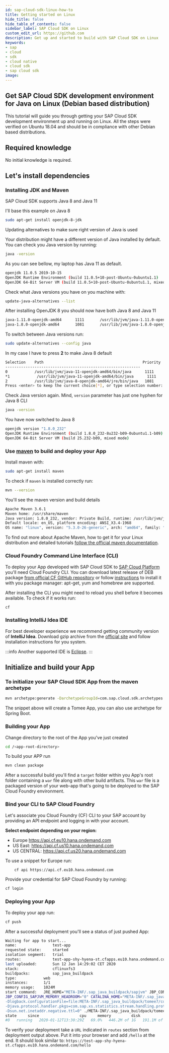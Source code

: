 ```yaml
---
id: sap-cloud-sdk-linux-how-to
title: Getting started on Linux
hide_title: false
hide_table_of_contents: false
sidebar_label: SAP Cloud SDK on Linux
custom_edit_url: https://github.com
description: Get up and started to build with SAP Cloud SDK on Linux
keywords:
- sap
- cloud
- sdk
- cloud native
- cloud sdk
- sap cloud sdk
image:
---
```


## Get SAP Cloud SDK development environment for Java on Linux (Debian based distribution) ##

This tutorial will guide you through getting your SAP Cloud SDK development environment up and running on Linux. All the
steps were verified on Ubuntu 18.04 and should be in compliance with other Debian based distributions.

## Required knowledge

No initial knowledge is required.

## Let's install dependencies

### Installing JDK and Maven

SAP Cloud SDK supports Java 8 and Java 11

I'll base this example on Java 8

``` bash
sudo apt-get install openjdk-8-jdk
```

Updating alternatives to make sure right version of Java is used

Your distribution might have a different version of Java installed by default. You can check you Java version by
running:
``` bash
java -version
```
As you can see bellow, my laptop has Java 11 as default.
``` bash
openjdk 11.0.5 2019-10-15
OpenJDK Runtime Environment (build 11.0.5+10-post-Ubuntu-0ubuntu1.1)
OpenJDK 64-Bit Server VM (build 11.0.5+10-post-Ubuntu-0ubuntu1.1, mixed mode)
```
Check what Java versions you have on you machine with:
``` bash
update-java-alternatives --list
```
After installing OpenJDK 8 you should now have both Java 8 and Java 11
``` bash
java-1.11.0-openjdk-amd64      1111       /usr/lib/jvm/java-1.11.0-openjdk-amd64
java-1.8.0-openjdk-amd64       1081       /usr/lib/jvm/java-1.8.0-openjdk-amd64
 ```
To switch between Java versions run:
``` bash
sudo update-alternatives --config java
```
In my case I have to press **2** to make Java 8 default
``` bash
Selection    Path                                            Priority   Status
------------------------------------------------------------
0            /usr/lib/jvm/java-11-openjdk-amd64/bin/java      1111      auto mode
*1            /usr/lib/jvm/java-11-openjdk-amd64/bin/java      1111      manual mode
2            /usr/lib/jvm/java-8-openjdk-amd64/jre/bin/java   1081      manual mode
Press <enter> to keep the current choice[*], or type selection number:
```
Check Java version again. Mind, `version` parameter has just one hyphen for Java 8 CLI
``` bash
java -version
```
You have now switched to Java 8
``` bash
openjdk version "1.8.0_232"
OpenJDK Runtime Environment (build 1.8.0_232-8u232-b09-0ubuntu1.1-b09)
OpenJDK 64-Bit Server VM (build 25.232-b09, mixed mode)
```
### Use [maven](https://maven.apache.org/) to build and deploy your App

Install maven with:

``` bash
sudo apt-get install maven
```

To check if `maven` is installed correctly run:

``` bash
mvn --version
```
You'll see the maven version and build details

``` bash
Apache Maven 3.6.1
Maven home: /usr/share/maven
Java version: 1.8.0_232, vendor: Private Build, runtime: /usr/lib/jvm/java-8-openjdk-amd64/jre
Default locale: en_US, platform encoding: ANSI_X3.4-1968
OS name: "linux", version: "5.3.0-26-generic", arch: "amd64", family: "unix"
```

To find out more about Apache Maven, how to get it for your Linux distribution and detailed tutorials [follow the
official maven documentation](https://maven.apache.org/).

### Cloud Foundry Command Line Interface (CLI)

To deploy your App developed with SAP Cloud SDK to [SAP Cloud Platform](https://www.sap.com/products/cloud-platform.html)
you'll need Cloud Foundry CLI. You can download latest release of DEB package [from official CF GitHub
repository](https://github.com/cloudfoundry/cli/releases) or follow
[instructions](https://github.com/cloudfoundry/cli#installing-using-a-package-manager) to install it with you package
manager: apt-get, yum and homebrew are supported.

After installing the CLI you might need to reload you shell before it becomes available. To check if it works run:

``` bash
cf
```

### Installing IntelliJ Idea IDE

For best developer experience we recommend getting community version of **IntelliJ Idea**. Download gzip archive from the
[official site](https://www.jetbrains.com/idea/download/#section=linux) and follow installation instructions for you
system.

:::info
Another supported IDE is [Eclipse](https://www.eclipse.org/ide/).
:::

## Initialize and build your App

### To initialize your SAP Cloud SDK App from the maven archetype ###

``` bash
mvn archetype:generate -DarchetypeGroupId=com.sap.cloud.sdk.archetypes -DarchetypeArtifactId=scp-cf-tomee -DarchetypeVersion=RELEASE
```
The snippet above will create a Tomee App, you can also use archetype for Spring Boot.

### Building your App
Change directory to the root of the App you've just created

``` bash
cd /<app-root-directory>
```

To build your APP run

``` bash
mvn clean package
```

After a successful build you'll find a `target` folder within you App's root folder containing a `war` file
along with other build artifacts. This `war` file is a packaged version of your web-app that's going to be deployed to the
SAP Cloud Foundry environment.

### Bind your CLI to SAP Cloud Foundry

Let's associate you Cloud Foundry (CF) CLI to your SAP account by providing an API endpoint and logging in with your
account.

**Select endpoint depending on your region:**

  - Europe <https://api.cf.eu10.hana.ondemand.com>
  - US East: <https://api.cf.us10.hana.ondemand.com>
  - US CENTRAL: <https://api.cf.us20.hana.ondemand.com>

To use a snippet for Europe run:

```bash
    cf api https://api.cf.eu10.hana.ondemand.com
```

Provide your credential for SAP Cloud Foundry by running:

``` bash
cf login
```

### Deploying your App

To deploy your app run:

``` bash
cf push
```

After a successful deployment you'll see a status of just pushed App:

``` bash
Waiting for app to start...
name:                test-app
requested state:     started
isolation segment:   trial
routes:              test-app-shy-hyena-st.cfapps.eu10.hana.ondemand.com
last uploaded:       Sun 12 Jan 14:29:02 CET 2020
stack:               cflinuxfs3
buildpacks:          sap_java_buildpack
type:            web
instances:       1/1
memory usage:    1024M
start command:   JRE_HOME="META-INF/.sap_java_buildpack/sapjvm" JBP_CONFIG_SAPJVM_MEMORY_STACK_THREADS="250" JBP_CLASSPATH="" JBP_CONFIG_SAPJVM_MEMORY_CLASS_COUNT="" JAVA_HOME="META-INF/.sap_java_buildpack/sapjvm"
JBP_CONFIG_SAPJVM_MEMORY_HEADROOM="0" CATALINA_HOME="META-INF/.sap_java_buildpack/tomee7" JAVA_OPTS=" -Djava.io.tmpdir=$TMPDIR -Dhttp.port=$PORT -Daccess.logging.enabled=false
-Dlogback.configurationFile=file:META-INF/.sap_java_buildpack/tomee7/conf/logback.xml -DSAPJVM_EXTENSION_COMMAND_HANDLER=com.sap.xs2rt.dropletaddon.JvmExtensionCommandHandler
-Djava.protocol.handler.pkgs=com.sap.xs.statistics.stream.handling.protocols -agentpath:/app/META-INF/.sap_java_buildpack/jvm_kill/jvmkill-1.12.0.RELEASE-trusty.so=printHeapHistogram=1 -Dsun.net.inetaddr.ttl=0
-Dsun.net.inetaddr.negative.ttl=0" ./META-INF/.sap_java_buildpack/tomee7/bin/catalina.sh run
state     since                  cpu     memory         disk           details
#0   running   2020-01-12T13:30:29Z   69.0%   446.2M of 1G   191.1M of 1G
```

To verify your deployment take a `URL` indicated in `routes` section from deployment output above. Put it into your
browser and add `/hello` at the end. It should look similar to: `https://test-app-shy-hyena-st.cfapps.eu10.hana.ondemand.com/hello`
